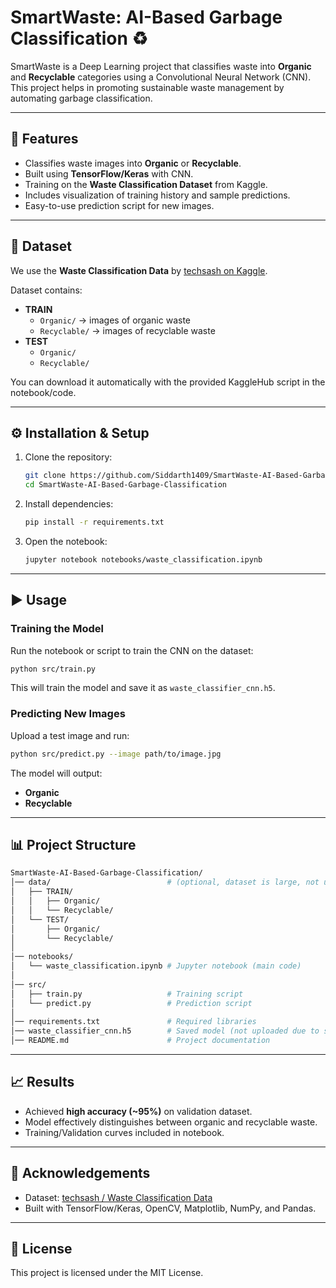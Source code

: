 # SmartWaste: AI-Based Garbage Classification ♻️

SmartWaste is a Deep Learning project that classifies waste into **Organic** and **Recyclable** categories using a Convolutional Neural Network (CNN).  
This project helps in promoting sustainable waste management by automating garbage classification.

---

## 🚀 Features
- Classifies waste images into **Organic** or **Recyclable**.
- Built using **TensorFlow/Keras** with CNN.
- Training on the **Waste Classification Dataset** from Kaggle.
- Includes visualization of training history and sample predictions.
- Easy-to-use prediction script for new images.

---

## 📂 Dataset
We use the **Waste Classification Data** by [techsash on Kaggle](https://www.kaggle.com/datasets/techsash/waste-classification-data).  

Dataset contains:
- **TRAIN**  
  - `Organic/` → images of organic waste  
  - `Recyclable/` → images of recyclable waste  
- **TEST**  
  - `Organic/`  
  - `Recyclable/`

You can download it automatically with the provided KaggleHub script in the notebook/code.

---

## ⚙️ Installation & Setup

1. Clone the repository:
   ```bash
   git clone https://github.com/Siddarth1409/SmartWaste-AI-Based-Garbage-Classification.git
   cd SmartWaste-AI-Based-Garbage-Classification
   ```

2. Install dependencies:
   ```bash
   pip install -r requirements.txt
   ```

3. Open the notebook:
   ```bash
   jupyter notebook notebooks/waste_classification.ipynb
   ```

---

## ▶️ Usage

### Training the Model
Run the notebook or script to train the CNN on the dataset:
```bash
python src/train.py
```
This will train the model and save it as `waste_classifier_cnn.h5`.

### Predicting New Images
Upload a test image and run:
```bash
python src/predict.py --image path/to/image.jpg
```
The model will output:
- **Organic**
- **Recyclable**

---

## 📊 Project Structure

```bash
SmartWaste-AI-Based-Garbage-Classification/
│── data/                          # (optional, dataset is large, not uploaded to GitHub)
│   ├── TRAIN/
│   │   ├── Organic/
│   │   └── Recyclable/
│   └── TEST/
│       ├── Organic/
│       └── Recyclable/
│
│── notebooks/
│   └── waste_classification.ipynb # Jupyter notebook (main code)
│
│── src/
│   ├── train.py                   # Training script
│   └── predict.py                 # Prediction script
│
│── requirements.txt               # Required libraries
│── waste_classifier_cnn.h5        # Saved model (not uploaded due to size)
│── README.md                      # Project documentation
```

---

## 📈 Results
- Achieved **high accuracy (~95%)** on validation dataset.
- Model effectively distinguishes between organic and recyclable waste.
- Training/Validation curves included in notebook.

---

## 🙌 Acknowledgements
- Dataset: [techsash / Waste Classification Data](https://www.kaggle.com/datasets/techsash/waste-classification-data)
- Built with TensorFlow/Keras, OpenCV, Matplotlib, NumPy, and Pandas.

---

## 📜 License
This project is licensed under the MIT License.
